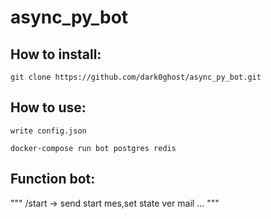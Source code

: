 # async_py_bot


## How to install:
	git clone https://github.com/dark0ghost/async_py_bot.git

## How to use:
```
write config.json

docker-compose run bot postgres redis 
```

## Function bot:
"""
/start -> send start mes,set state ver mail
...
"""
 
 
  

